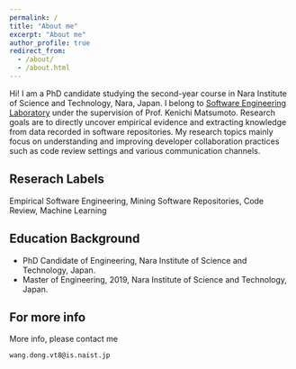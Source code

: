 ```yaml
---
permalink: /
title: "About me"
excerpt: "About me"
author_profile: true
redirect_from: 
  - /about/
  - /about.html
---
```


Hi! I am a PhD candidate studying the second-year course in Nara Institute of Science and Technology, Nara, Japan. I belong to [Software Engineering Laboratory](https://naist-se.github.io/) under the supervision of Prof. Kenichi Matsumoto. Research goals are to directly uncover empirical evidence and extracting knowledge from data recorded in software repositories. My research topics mainly focus on understanding and improving developer collaboration practices such as code review settings and various communication channels.

Reserach Labels
------
Empirical Software Engineering, Mining Software Repositories, Code Review, Machine Learning

Education Background
------
* PhD Candidate of Engineering, Nara Institute of Science and Technology, Japan.
* Master of Engineering, 2019, Nara Institute of Science and Technology, Japan.

For more info
------
More info, please contact me
```
wang.dong.vt8@is.naist.jp
```
